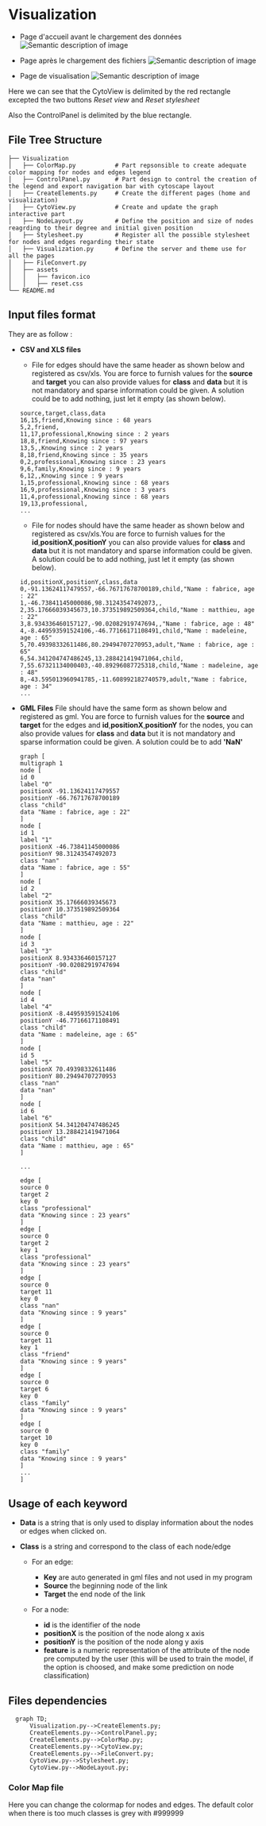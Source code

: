 # Visualization
* Page d'accueil avant le chargement des données
![Semantic description of image](/ScreenShot/Page_accueil.jpg )

* Page après le chargement des fichiers
![Semantic description of image](/ScreenShot/Page_accueil_files_loaded.jpg )

* Page de visualisation
![Semantic description of image](/ScreenShot/Visualisation.jpg )

Here we can see that the CytoView is delimited by the red rectangle excepted the two buttons *Reset view* and *Reset stylesheet* 

Also the ControlPanel is delimited by the blue rectangle.
## File Tree Structure

    ├── Visualization                    
    │   ├── ColorMap.py           # Part repsonsible to create adequate color mapping for nodes and edges legend
    │   ├── ControlPanel.py       # Part design to control the creation of the legend and export navigation bar with cytoscape layout
    │   ├── CreateElements.py     # Create the different pages (home and visualization) 
    │   ├── CytoView.py           # Create and update the graph interactive part
    │   ├── NodeLayout.py         # Define the position and size of nodes reagrding to their degree and initial given position
    │   ├── Stylesheet.py         # Register all the possible stylesheet for nodes and edges regarding their state
    │   ├── Visualization.py      # Define the server and theme use for all the pages
    │   ├── FileConvert.py 
    │   ├── assets
    │   │   ├── favicon.ico       
    │   │   ├── reset.css  
    └── README.md
## Input files format
They are as follow :

* **CSV and XLS files**

    * File for edges should have the same header as shown below and registered as csv/xls. You are force to furnish values for the **source** and **target** you can also provide values for **class** and **data** but it is not mandatory and sparse information could be given. A solution could be to add nothing, just let it empty (as shown below).
    ```
    source,target,class,data
    16,15,friend,Knowing since : 68 years
    5,2,friend,
    11,17,professional,Knowing since : 2 years
    18,8,friend,Knowing since : 97 years
    13,5,,Knowing since : 2 years
    8,18,friend,Knowing since : 35 years
    0,2,professional,Knowing since : 23 years
    9,6,family,Knowing since : 9 years
    6,12,,Knowing since : 9 years
    1,15,professional,Knowing since : 68 years
    16,9,professional,Knowing since : 3 years
    11,4,professional,Knowing since : 68 years
    19,13,professional,
    ...
    ```

    * File for nodes should have the same header as shown below and registered as csv/xls.You are force to furnish values for the **id**,**positionX**,**positionY** you can also provide values for **class** and **data** but it is not mandatory and sparse information could be given. A solution could be to add nothing, just let it empty (as shown below).
    ```
    id,positionX,positionY,class,data
    0,-91.13624117479557,-66.76717678700189,child,"Name : fabrice, age : 22"
    1,-46.73841145000086,98.31243547492073,,
    2,35.17666039345673,10.373519892509364,child,"Name : matthieu, age : 22"
    3,8.934336460157127,-90.02082919747694,,"Name : fabrice, age : 48"
    4,-8.449593591524106,-46.77166171108491,child,"Name : madeleine, age : 65"
    5,70.49398332611486,80.29494707270953,adult,"Name : fabrice, age : 65"
    6,54.341204747486245,13.288421419471064,child,
    7,55.67321134000403,-40.89296087725318,child,"Name : madeleine, age : 48"
    8,-43.595013960941785,-11.608992182740579,adult,"Name : fabrice, age : 34"
    ...
    ```

* **GML Files**
  File should have the same form as shown below and registered as gml. You are force to furnish values for the **source** and **target** for the edges and **id**,**positionX**,**positionY** for the nodes, you can also provide values for **class** and **data** but it is not mandatory and sparse information could be given. A solution could be to add **'NaN'**
    ```
    graph [
  multigraph 1
  node [
    id 0
    label "0"
    positionX -91.13624117479557
    positionY -66.76717678700189
    class "child"
    data "Name : fabrice, age : 22"
  ]
  node [
    id 1
    label "1"
    positionX -46.73841145000086
    positionY 98.31243547492073
    class "nan"
    data "Name : fabrice, age : 55"
  ]
  node [
    id 2
    label "2"
    positionX 35.17666039345673
    positionY 10.373519892509364
    class "child"
    data "Name : matthieu, age : 22"
  ]
  node [
    id 3
    label "3"
    positionX 8.934336460157127
    positionY -90.02082919747694
    class "child"
    data "nan"
  ]
  node [
    id 4
    label "4"
    positionX -8.449593591524106
    positionY -46.77166171108491
    class "child"
    data "Name : madeleine, age : 65"
  ]
  node [
    id 5
    label "5"
    positionX 70.49398332611486
    positionY 80.29494707270953
    class "nan"
    data "nan"
  ]
  node [
    id 6
    label "6"
    positionX 54.341204747486245
    positionY 13.288421419471064
    class "child"
    data "Name : matthieu, age : 65"
  ]

  ...

  edge [
    source 0
    target 2
    key 0
    class "professional"
    data "Knowing since : 23 years"
  ]
  edge [
    source 0
    target 2
    key 1
    class "professional"
    data "Knowing since : 23 years"
  ]
  edge [
    source 0
    target 11
    key 0
    class "nan"
    data "Knowing since : 9 years"
  ]
  edge [
    source 0
    target 11
    key 1
    class "friend"
    data "Knowing since : 9 years"
  ]
  edge [
    source 0
    target 6
    key 0
    class "family"
    data "Knowing since : 9 years"
  ]
  edge [
    source 0
    target 10
    key 0
    class "family"
    data "Knowing since : 9 years"
  ]
  ...
  ]
    ```
## Usage of each keyword
* **Data** is a string that is only used to display information about the nodes or edges when clicked on.
* **Class** is a string and correspond to the class of each node/edge

  * For an edge:
    * **Key** are auto generated in gml files and not used in my program
    * **Source** the beginning node of the link
    * **Target** the end node of the link
  
  * For a node:
    * **id** is the identifier of the node
    * **positionX** is the position of the node along x axis
    * **positionY** is the position of the node along y axis
    * **feature** is a numeric representation of the attribute of the node pre computed by the user (this will be used to train the model, if the option is choosed, and make some prediction on node classification)
    
## Files dependencies
```mermaid
  graph TD;
      Visualization.py-->CreateElements.py;
      CreateElements.py-->ControlPanel.py;
      CreateElements.py-->ColorMap.py;
      CreateElements.py-->CytoView.py;
      CreateElements.py-->FileConvert.py;
      CytoView.py-->Stylesheet.py;
      CytoView.py-->NodeLayout.py;
```

### Color Map file
Here you can change the colormap for nodes and edges. The default color when there is too much classes is grey with #999999


